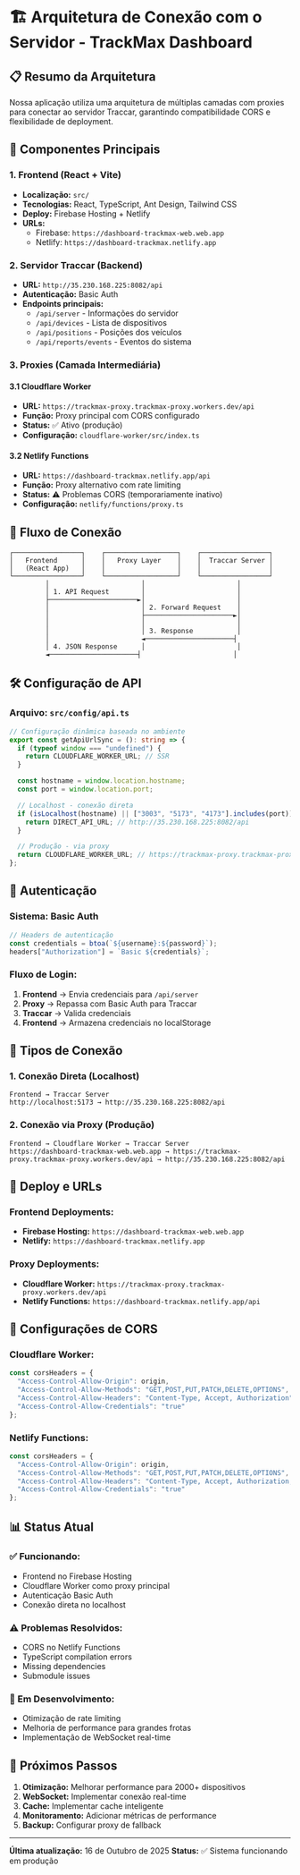 # 🏗️ Arquitetura de Conexão com o Servidor - TrackMax Dashboard

## 📋 Resumo da Arquitetura

Nossa aplicação utiliza uma arquitetura de múltiplas camadas com proxies para conectar ao servidor Traccar, garantindo compatibilidade CORS e flexibilidade de deployment.

## 🎯 Componentes Principais

### 1. **Frontend (React + Vite)**
- **Localização:** `src/`
- **Tecnologias:** React, TypeScript, Ant Design, Tailwind CSS
- **Deploy:** Firebase Hosting + Netlify
- **URLs:**
  - Firebase: `https://dashboard-trackmax-web.web.app`
  - Netlify: `https://dashboard-trackmax.netlify.app`

### 2. **Servidor Traccar (Backend)**
- **URL:** `http://35.230.168.225:8082/api`
- **Autenticação:** Basic Auth
- **Endpoints principais:**
  - `/api/server` - Informações do servidor
  - `/api/devices` - Lista de dispositivos
  - `/api/positions` - Posições dos veículos
  - `/api/reports/events` - Eventos do sistema

### 3. **Proxies (Camada Intermediária)**

#### 3.1 Cloudflare Worker
- **URL:** `https://trackmax-proxy.trackmax-proxy.workers.dev/api`
- **Função:** Proxy principal com CORS configurado
- **Status:** ✅ Ativo (produção)
- **Configuração:** `cloudflare-worker/src/index.ts`

#### 3.2 Netlify Functions
- **URL:** `https://dashboard-trackmax.netlify.app/api`
- **Função:** Proxy alternativo com rate limiting
- **Status:** ⚠️ Problemas CORS (temporariamente inativo)
- **Configuração:** `netlify/functions/proxy.ts`

## 🔄 Fluxo de Conexão

```
┌─────────────────┐    ┌──────────────────┐    ┌─────────────────┐
│   Frontend      │    │   Proxy Layer    │    │  Traccar Server │
│   (React App)   │    │                  │    │                 │
└─────────────────┘    └──────────────────┘    └─────────────────┘
         │                       │                       │
         │ 1. API Request        │                       │
         ├──────────────────────►│                       │
         │                       │ 2. Forward Request    │
         │                       ├──────────────────────►│
         │                       │                       │
         │                       │ 3. Response           │
         │                       ◄──────────────────────┤
         │ 4. JSON Response      │                       │
         ◄──────────────────────┤                       │
```

## 🛠️ Configuração de API

### Arquivo: `src/config/api.ts`
```typescript
// Configuração dinâmica baseada no ambiente
export const getApiUrlSync = (): string => {
  if (typeof window === "undefined") {
    return CLOUDFLARE_WORKER_URL; // SSR
  }

  const hostname = window.location.hostname;
  const port = window.location.port;

  // Localhost - conexão direta
  if (isLocalhost(hostname) || ["3003", "5173", "4173"].includes(port)) {
    return DIRECT_API_URL; // http://35.230.168.225:8082/api
  }

  // Produção - via proxy
  return CLOUDFLARE_WORKER_URL; // https://trackmax-proxy.trackmax-proxy.workers.dev/api
};
```

## 🔐 Autenticação

### Sistema: Basic Auth
```typescript
// Headers de autenticação
const credentials = btoa(`${username}:${password}`);
headers["Authorization"] = `Basic ${credentials}`;
```

### Fluxo de Login:
1. **Frontend** → Envia credenciais para `/api/server`
2. **Proxy** → Repassa com Basic Auth para Traccar
3. **Traccar** → Valida credenciais
4. **Frontend** → Armazena credenciais no localStorage

## 📡 Tipos de Conexão

### 1. **Conexão Direta (Localhost)**
```
Frontend → Traccar Server
http://localhost:5173 → http://35.230.168.225:8082/api
```

### 2. **Conexão via Proxy (Produção)**
```
Frontend → Cloudflare Worker → Traccar Server
https://dashboard-trackmax-web.web.app → https://trackmax-proxy.trackmax-proxy.workers.dev/api → http://35.230.168.225:8082/api
```

## 🚀 Deploy e URLs

### Frontend Deployments:
- **Firebase Hosting:** `https://dashboard-trackmax-web.web.app`
- **Netlify:** `https://dashboard-trackmax.netlify.app`

### Proxy Deployments:
- **Cloudflare Worker:** `https://trackmax-proxy.trackmax-proxy.workers.dev/api`
- **Netlify Functions:** `https://dashboard-trackmax.netlify.app/api`

## 🔧 Configurações de CORS

### Cloudflare Worker:
```typescript
const corsHeaders = {
  "Access-Control-Allow-Origin": origin,
  "Access-Control-Allow-Methods": "GET,POST,PUT,PATCH,DELETE,OPTIONS",
  "Access-Control-Allow-Headers": "Content-Type, Accept, Authorization",
  "Access-Control-Allow-Credentials": "true"
};
```

### Netlify Functions:
```typescript
const corsHeaders = {
  "Access-Control-Allow-Origin": origin,
  "Access-Control-Allow-Methods": "GET,POST,PUT,PATCH,DELETE,OPTIONS",
  "Access-Control-Allow-Headers": "Content-Type, Accept, Authorization, X-Requested-With, Origin",
  "Access-Control-Allow-Credentials": "true"
};
```

## 📊 Status Atual

### ✅ Funcionando:
- Frontend no Firebase Hosting
- Cloudflare Worker como proxy principal
- Autenticação Basic Auth
- Conexão direta no localhost

### ⚠️ Problemas Resolvidos:
- CORS no Netlify Functions
- TypeScript compilation errors
- Missing dependencies
- Submodule issues

### 🔄 Em Desenvolvimento:
- Otimização de rate limiting
- Melhoria de performance para grandes frotas
- Implementação de WebSocket real-time

## 🎯 Próximos Passos

1. **Otimização:** Melhorar performance para 2000+ dispositivos
2. **WebSocket:** Implementar conexão real-time
3. **Cache:** Implementar cache inteligente
4. **Monitoramento:** Adicionar métricas de performance
5. **Backup:** Configurar proxy de fallback

---

**Última atualização:** 16 de Outubro de 2025
**Status:** ✅ Sistema funcionando em produção



